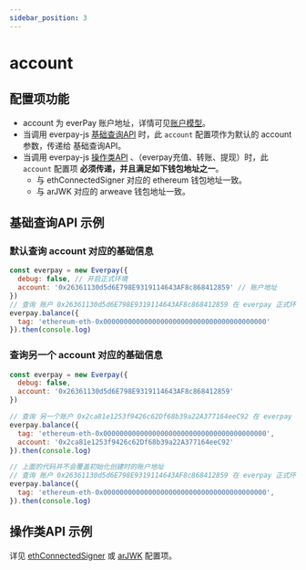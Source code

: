 ```yaml
---
sidebar_position: 3
---
```


# account

## 配置项功能
* account 为 everPay 账户地址，详情可见[账户模型](../../../dive/account-model.md)。
* 当调用 everpay-js [基础查询API](../basic-api/intro) 时，此 `account` 配置项作为默认的 account 参数，传递给 基础查询API。
* 当调用 everpay-js [操作类API](../operation-api/intro) 、（everpay充值、转账、提现）时，此 `account` 配置项 **必须传递，并且满足如下钱包地址之一**。
    * 与 ethConnectedSigner 对应的 ethereum 钱包地址一致。
    * 与 arJWK 对应的 arweave 钱包地址一致。

## 基础查询API 示例

### 默认查询 account 对应的基础信息
```js
const everpay = new Everpay({
  debug: false, // 开启正式环境
  account: '0x26361130d5d6E798E9319114643AF8c868412859' // 账户地址
})
// 查询 账户 0x26361130d5d6E798E9319114643AF8c868412859 在 everpay 正式环境上的 ETH 资产余额
everpay.balance({
  tag: 'ethereum-eth-0x0000000000000000000000000000000000000000'
}).then(console.log)
```

### 查询另一个 account 对应的基础信息
```js
const everpay = new Everpay({
  debug: false,
  account: '0x26361130d5d6E798E9319114643AF8c868412859'
})

// 查询 另一个账户 0x2ca81e1253f9426c62Df68b39a22A377164eeC92 在 everpay 正式环境上的 ETH 资产余额
everpay.balance({
  tag: 'ethereum-eth-0x0000000000000000000000000000000000000000',
  account: '0x2ca81e1253f9426c62Df68b39a22A377164eeC92'
}).then(console.log)

// 上面的代码并不会覆盖初始化创建时的账户地址
// 查询 账户 0x26361130d5d6E798E9319114643AF8c868412859 在 everpay 正式环境上的 ETH 资产余额
everpay.balance({
  tag: 'ethereum-eth-0x0000000000000000000000000000000000000000',
}).then(console.log)
```

## 操作类API 示例
详见 [ethConnectedSigner](./ethConnectedSigner) 或 [arJWK](./arJWK) 配置项。